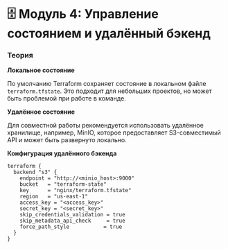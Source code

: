 # 🗄️ Модуль 4: Управление состоянием и удалённый бэкенд

### Теория

**Локальное состояние**

По умолчанию Terraform сохраняет состояние в локальном файле `terraform.tfstate`. Это подходит для небольших проектов, но может быть проблемой при работе в команде.

**Удалённое состояние**

Для совместной работы рекомендуется использовать удалённое хранилище, например, MinIO, которое предоставляет S3-совместимый API и может быть развернуто локально.

**Конфигурация удалённого бэкенда**

```hcl
terraform {
  backend "s3" {
    endpoint = "http://<minio_host>:9000"
    bucket   = "terraform-state"
    key      = "nginx/terraform.tfstate"
    region   = "us-east-1"
    access_key = "<access_key>"
    secret_key = "<secret_key>"
    skip_credentials_validation = true
    skip_metadata_api_check     = true
    force_path_style           = true
  }
}
```
